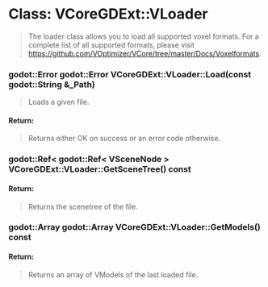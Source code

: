 # Class: VCoreGDExt::VLoader

> The loader class allows you to load all supported voxel formats. For a complete list of all supported formats, please visit https://github.com/VOptimizer/VCore/tree/master/Docs/Voxelformats.

### godot::Error godot::Error VCoreGDExt::VLoader::Load(const godot::String &_Path)

> Loads a given file.

#### Return:

> Returns either OK on success or an error code otherwise.

### godot::Ref<  godot::Ref< VSceneNode > VCoreGDExt::VLoader::GetSceneTree() const

#### Return:

> Returns the scenetree of the file.

### godot::Array godot::Array VCoreGDExt::VLoader::GetModels() const

#### Return:

> Returns an array of VModels of the last loaded file.

